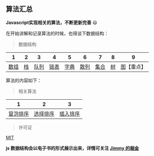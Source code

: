 ## 算法汇总

**Javascript实现相关的算法，不断更新完善** :smiley:

在开始讲解和记录算法的时候，也得谈下数据结构：

> 数据结构

|1|2|3|4|5|6|7|8|9|
|:-:|:-:|:-:|:-:|:-:|:-:|:-:|:-:|:-:|
|[数组](./src/array/)|[栈](./src/stack/)|[队列](./src/queue/)|[链表](./src/linked_list/)|[字典](./src/dictionary/)|[散列](./src/hash/)|[集合](./src/set/)|[树](./src/tree/)|[图](./src/graph/)【重点】|

算法的内容如下：

> 相关算法

|1|2|3|
|:-:|:-:|:-:|
|[冒泡排序](./src/bubble_sort/)|[选择排序](./src/selection_sort/)|[插入排序](./src/insertion_sort/)|

> 许可证

[MIT](./LICENSE)

**js 数据结构会以电子书的形式展示出来，详情可关注 [Jimmy 的掘金](https://juejin.cn/user/1996368846261294)**

